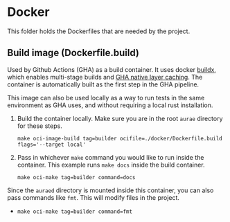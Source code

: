 # Docker

This folder holds the Dockerfiles that are needed by the project.

## Build image (Dockerfile.build)

Used by Github Actions (GHA) as a build container. It uses docker [buildx](https://github.com/docker/buildx), which enables multi-stage builds and [GHA native layer caching](https://docs.docker.com/build/cache/backends/gha/). The container is automatically built as the first step in the GHA pipeline.

This image can also be used locally as a way to run tests in the same environment as GHA uses, and without requiring a local rust installation.

1. Build the container locally. Make sure you are in the root `aurae` directory for these steps.

   `make oci-image-build tag=builder ocifile=./docker/Dockerfile.build flags='--target local'`

2. Pass in whichever `make` command you would like to run inside the container. This example runs `make docs` inside the build container.

   `make oci-make tag=builder command=docs`

Since the `auraed` directory is mounted inside this container, you can also pass commands like `fmt`. This will modify files in the project.

- `make oci-make tag=builder command=fmt`
